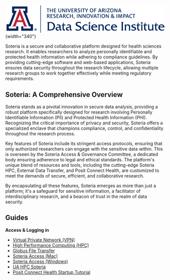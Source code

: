 ![](assets/cover.png){width="340"}

Soteria is a secure and collaborative platform designed for health sciences research. It enables researchers to analyze personally identifiable and protected health information while adhering to compliance guidelines. By providing cutting-edge software and web-based applications, Soteria ensures data security throughout the research lifecycle, allowing multiple research groups to work together effectively while meeting regulatory requirements.

## Soteria: A Comprehensive Overview

Soteria stands as a pivotal innovation in secure data analysis, providing a robust platform specifically designed for research involving Personally Identifiable Information (PII) and Protected Health Information (PHI). Recognizing the critical importance of privacy and security, Soteria offers a specialized enclave that champions compliance, control, and confidentiality throughout the research process.

Key features of Soteria include its stringent access protocols, ensuring that only authorized researchers can engage with the sensitive data within. This is overseen by the Soteria Access & Governance Committee, a dedicated body ensuring adherence to legal and ethical standards. The platform's unique blend of resources and tools, including the cutting-edge Soteria HPC, External Data Transfer, and Posit Connect Health, are customized to meet the demands of secure, efficient, and collaborative research.

By encapsulating all these features, Soteria emerges as more than just a platform; it's a safeguard for sensitive information, a facilitator of interdisciplinary research, and a beacon of trust in the realm of data security.

## Guides

**Access & Logging in**

- [Virtual Private Network (VPN)](vpn.md)
- [High Performance Computing (HPC)](hpc.md)
- [Globus File Transfer](Soteria/Globus.md)
- [Soteria Access (Mac)](Soteria/SoteriaAccess-Mac/md)
- [Soteria Access (Windows)](Soteria/SoteriaAccess-Windows.md)
- [UA HPC Soteria](Soteria/UAHPC_Soteria.md)
- [Posit Connect Health Startup Tutorial](https://ua-data7.github.io/rsconnect-tutorial/)
   
